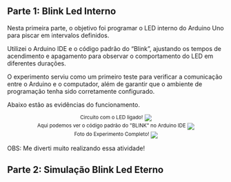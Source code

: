 ## Parte 1: Blink Led Interno
Nesta primeira parte, o objetivo foi programar o LED interno do Arduino Uno para piscar em intervalos definidos.

 Utilizei o Arduino IDE e o código padrão do “Blink”, ajustando os tempos de acendimento e apagamento para observar o comportamento do LED em diferentes durações.

O experimento serviu como um primeiro teste para verificar a comunicação entre o Arduino e o computador, além de garantir que o ambiente de programação tenha sido corretamente configurado.

Abaixo estão as evidências do funcionamento.

<div align="center">
  <sup>Circuito com o LED ligado!</sup>
  <img src="/assets/IMG_9951.png">
</div>


<div align="center">
  <sup> Aqui podemos ver o código padrão do "BLINK" no Arduino IDE</sup>
  <img src="/assets/IMG_9952.png">
</div>

<div align="center">
  <sup> Foto do Experimento Completo! </sup>
  <img src="/assets/IMG_9954.png">
</div>

OBS: 
Me diverti muito realizando essa atividade!



## Parte 2: Simulação Blink Led Eterno
